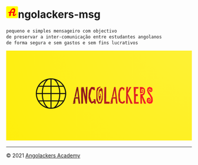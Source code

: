 # ![icone-angolackers](app/static/img/logo/favicon_io/favicon-32x32.png)ngolackers-msg

    pequeno e simples mensageiro com objectivo
    de preservar a inter-comunicação entre estudantes angolanos
    de forma segura e sem gastos e sem fins lucrativos

![logo-angolackers](app/static/img/logo/05.png)

---

&copy; 2021 [Angolackers Academy](#)

